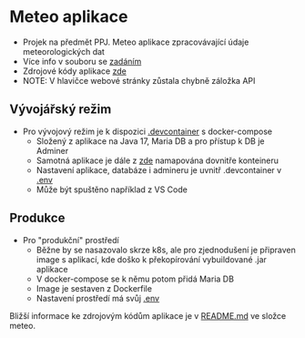 # Meteo aplikace
- Projek na předmět PPJ. Meteo aplikace zpracovávající údaje meteorologických dat
- Více info v souboru se [zadáním](zadani.pdf)
- Zdrojové kódy aplikace [zde](meteo/)
- NOTE: V hlavičce webové stránky zůstala chybně záložka API

## Vývojářský režim
- Pro vývojový režim je k dispozici [.devcontainer](.devcontainer) s docker-compose
    - Složený z aplikace na Java 17, Maria DB a pro přístup k DB je Adminer
    - Samotná aplikace je dále z [zde](meteo/) namapována dovnitře konteineru
    - Nastavení aplikace, databáze i admineru je uvnitř .devcontainer v [.env](.env)
    - Může být spuštěno například z VS Code

## Produkce
- Pro "produkční" prostředí
    - Běžne by se nasazovalo skrze k8s, ale pro zjednodušení je připraven image s aplikací, kde doško k překopírování vybuildované .jar aplikace
    - V docker-compose se k němu potom přidá Maria DB
    - Image je sestaven z Dockerfile
    - Nastavení prostředí má svůj [.env](.env)

Bližší informace ke zdrojovým kódům aplikace je v [README.md](meteo/README.md) ve složce meteo.
